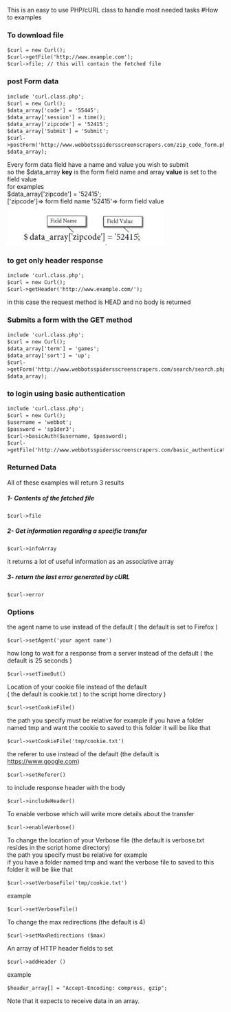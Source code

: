 This is an easy to use PHP/cURL class to handle most needed tasks
#How to examples

### To download  file
```
$curl = new Curl();
$curl->getFile('http://www.example.com');
$curl->file; // this will contain the fetched file

```

### post Form data
```
include 'curl.class.php';
$curl = new Curl();
$data_array['code'] = '55445';
$data_array['session'] = time();
$data_array['zipcode'] = '52415';
$data_array['Submit'] = 'Submit';
$curl->postForm('http://www.webbotsspidersscreenscrapers.com/zip_code_form.php', $data_array);
```
Every form data field have a name and value you wish to submit <br>
so the $data_array **key** is the form field name and array **value** is set to the field value <br>
for examples  <br>
$data_array['zipcode'] = '52415'; <br>
['zipcode']=> form field name '52415'=> form field value <br>
![data_array](https://raw.githubusercontent.com/abdul202/php-cURL-class/master/images/data_arrary.jpg)


### to get only header response
```
include 'curl.class.php';
$curl = new Curl();
$curl->getHeader('http://www.example.com/');
```
in this case the request method is HEAD and no body is returned
### Submits a form with the GET method
```
include 'curl.class.php';
$curl = new Curl();
$data_array['term'] = 'games';
$data_array['sort'] = 'up';
$curl->getForm('http://www.webbotsspidersscreenscrapers.com/search/search.php', $data_array);
```
### to login using basic authentication
```
include 'curl.class.php';
$curl = new Curl();
$username = 'webbot';
$password = 'sp1der3';
$curl->basicAuth($username, $password);
$curl->getFile('http://www.webbotsspidersscreenscrapers.com/basic_authentication');
```
### Returned Data
All of these examples will return 3 results <br>
##### 1- Contents of the fetched file
```
$curl->file 
```
##### 2- Get information regarding a specific transfer
```
$curl->infoArray 
```
it returns a lot of useful information as an associative array
##### 3-  return the last error generated by cURL
```
$curl->error 
```

### Options
the agent name to use instead of the default ( the default is set to Firefox )
```
$curl->setAgent('your agent name')
```
how long to wait for a response from a server instead of the default ( the default is 25 seconds )
```
$curl->setTimeOut()
```
Location of your cookie file instead of the default <br>
( the default is cookie.txt ) to the script home directory )<br>
```
$curl->setCookieFile()
```
the path you specify must be relative for example
if you have a folder named tmp and want the cookie to saved to this folder it will be like that
```
$curl->setCookieFile('tmp/cookie.txt')
```
the referer to use instead of the default (the default is https://www.google.com)
```
$curl->setReferer()
```
to include response header with the body
```
$curl->includeHeader() 
```
To enable verbose which will write more details about the transfer
```
$curl->enableVerbose()
```
To change the location of your Verbose file (the default is verbose.txt resides in the script home directory) <br>
the path you specify must be relative for example<br>
if you have a folder named tmp and want the verbose file to saved to this folder it will be like that
```
$curl->setVerboseFile('tmp/cookie.txt')
```
example
```
$curl->setVerboseFile()
```
To change the max redirections (the default is 4)
```
$curl->setMaxRedirections ($max)
```
An array of HTTP header fields to set
```
$curl->addHeader ()
```
example
```
$header_array[] = "Accept-Encoding: compress, gzip";
```
Note that it expects to receive data in an array.
